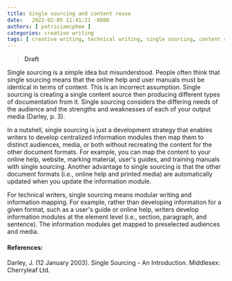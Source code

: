 ```yaml
---
title: Single sourcing and content reuse
date:   2022-02-05 11:41:21 -0800
authors: [ patriciamcphee ]
categories: creative writing
tags: [ creative writing, technical writing, single sourcing, content reuse, draft ] 
---
```


>**Draft**

Single sourcing is a simple idea but misunderstood. People often think that single sourcing means that the online help and user manuals must be identical in terms of content. This is an incorrect assumption. Single sourcing is creating a single content source then producing different types of documentation from it. Single sourcing considers the differing needs of the audience and the strengths and weaknesses of each of your output media (Darley, p. 3).

<!--truncate-->

In a nutshell, single sourcing is just a development strategy that enables writers to develop centralized information modules then map them to distinct audiences, media, or both without recreating the content for the other document formats. For example, you can map the content to your online help, website, marking material, user's guides, and training manuals with single sourcing. Another advantage to single sourcing is that the other document formats (i.e., online help and printed media) are automatically updated when you update the information module.

For technical writers, single sourcing means modular writing and information mapping. For example, rather than developing information for a given format, such as a user's guide or online help, writers develop information modules at the element level (i.e., section, paragraph, and sentence). The information modules get mapped to preselected audiences and media.

#### References:
Darley, J. (12 January 2003). Single Sourcing - An Introduction. Middlesex: Cherryleaf Ltd.
